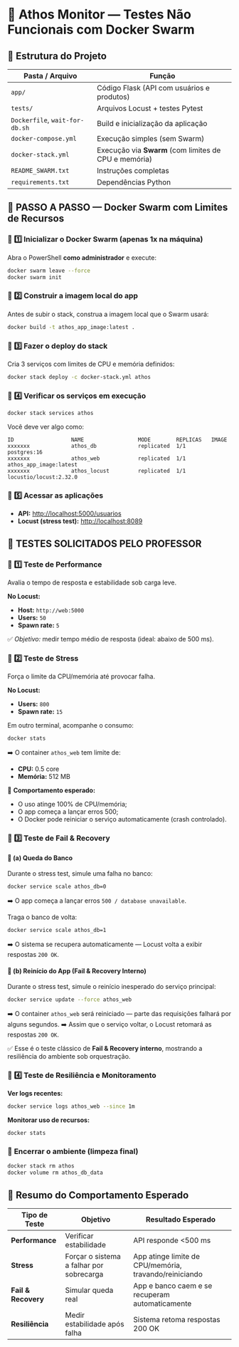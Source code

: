 # 🧱 **Athos Monitor — Testes Não Funcionais com Docker Swarm**

## 📂 **Estrutura do Projeto**

| Pasta / Arquivo                | Função                                                |
| ------------------------------ | ----------------------------------------------------- |
| `app/`                         | Código Flask (API com usuários e produtos)            |
| `tests/`                       | Arquivos Locust + testes Pytest                       |
| `Dockerfile`, `wait-for-db.sh` | Build e inicialização da aplicação                    |
| `docker-compose.yml`           | Execução simples (sem Swarm)                          |
| `docker-stack.yml`             | Execução via **Swarm** (com limites de CPU e memória) |
| `README_SWARM.txt`             | Instruções completas                                  |
| `requirements.txt`             | Dependências Python                                   |


## 🧭 **PASSO A PASSO — Docker Swarm com Limites de Recursos**

### 🔹 **1️⃣ Inicializar o Docker Swarm (apenas 1x na máquina)**

Abra o PowerShell **como administrador** e execute:

```bash
docker swarm leave --force
docker swarm init
```


### 🔹 **2️⃣ Construir a imagem local do app**

Antes de subir o stack, construa a imagem local que o Swarm usará:

```bash
docker build -t athos_app_image:latest .
```


### 🔹 **3️⃣ Fazer o deploy do stack**

Cria 3 serviços com limites de CPU e memória definidos:

```bash
docker stack deploy -c docker-stack.yml athos
```


### 🔹 **4️⃣ Verificar os serviços em execução**

```bash
docker stack services athos
```

Você deve ver algo como:

```
ID                  NAME                 MODE        REPLICAS   IMAGE
xxxxxxx             athos_db             replicated  1/1        postgres:16
xxxxxxx             athos_web            replicated  1/1        athos_app_image:latest
xxxxxxx             athos_locust         replicated  1/1        locustio/locust:2.32.0
```


### 🔹 **5️⃣ Acessar as aplicações**

* **API:** [http://localhost:5000/usuarios](http://localhost:5000/usuarios)
* **Locust (stress test):** [http://localhost:8089](http://localhost:8089)


## 🧪 **TESTES SOLICITADOS PELO PROFESSOR**

### 🧩 **1️⃣ Teste de Performance**

Avalia o tempo de resposta e estabilidade sob carga leve.

**No Locust:**

* **Host:** `http://web:5000`
* **Users:** `50`
* **Spawn rate:** `5`

✅ *Objetivo:* medir tempo médio de resposta (ideal: abaixo de 500 ms).


### 🧩 **2️⃣ Teste de Stress**

Força o limite da CPU/memória até provocar falha.

**No Locust:**

* **Users:** `800`
* **Spawn rate:** `15`

Em outro terminal, acompanhe o consumo:

```bash
docker stats
```

➡️ O container `athos_web` tem limite de:

* **CPU:** 0.5 core
* **Memória:** 512 MB

🧠 **Comportamento esperado:**

* O uso atinge 100% de CPU/memória;
* O app começa a lançar erros 500;
* O Docker pode reiniciar o serviço automaticamente (crash controlado).


### 🧩 **3️⃣ Teste de Fail & Recovery**

#### 🧨 **(a) Queda do Banco**

Durante o stress test, simule uma falha no banco:

```bash
docker service scale athos_db=0
```

➡️ O app começa a lançar erros `500 / database unavailable`.

Traga o banco de volta:

```bash
docker service scale athos_db=1
```

➡️ O sistema se recupera automaticamente — Locust volta a exibir respostas `200 OK`.


#### 🔁 **(b) Reinício do App (Fail & Recovery Interno)**

Durante o stress test, simule o reinício inesperado do serviço principal:

```bash
docker service update --force athos_web
```

➡️ O container `athos_web` será reiniciado — parte das requisições falhará por alguns segundos.
➡️ Assim que o serviço voltar, o Locust retomará as respostas `200 OK`.

✅ Esse é o teste clássico de **Fail & Recovery interno**, mostrando a resiliência do ambiente sob orquestração.


### 🧩 **4️⃣ Teste de Resiliência e Monitoramento**

**Ver logs recentes:**

```bash
docker service logs athos_web --since 1m
```

**Monitorar uso de recursos:**

```bash
docker stats
```


### 🧹 **Encerrar o ambiente (limpeza final)**

```bash
docker stack rm athos
docker volume rm athos_db_data
```


## 🧠 **Resumo do Comportamento Esperado**

| Tipo de Teste       | Objetivo                                 | Resultado Esperado                                     |
| ------------------- | ---------------------------------------- | ------------------------------------------------------ |
| **Performance**     | Verificar estabilidade                   | API responde <500 ms                                   |
| **Stress**          | Forçar o sistema a falhar por sobrecarga | App atinge limite de CPU/memória, travando/reiniciando |
| **Fail & Recovery** | Simular queda real                       | App e banco caem e se recuperam automaticamente        |
| **Resiliência**     | Medir estabilidade após falha            | Sistema retoma respostas 200 OK                        |

